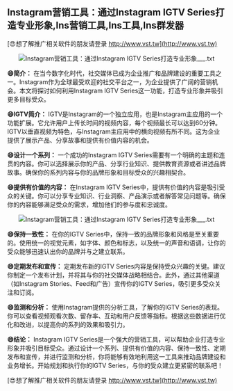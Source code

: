 ## **Instagram营销工具：通过Instagram IGTV Series打造专业形象,Ins营销工具,Ins工具,Ins群发器**

[😍想了解推广相关软件的朋友请登录 http://www.vst.tw](http://www.vst.tw)

 <center><img src="https://vst.tw/MP4/tuiguang/png/7.png" alt="Instagram营销工具：通过Instagram IGTV Series打造专业形象___.txt"></center>

**😄简介：**
在当今数字化时代，社交媒体已成为企业推广和品牌建设的重要工具之一。Instagram作为全球最受欢迎的社交平台之一，为企业提供了广阔的营销机会。本文将探讨如何利用Instagram IGTV Series这一功能，打造专业形象并吸引更多目标受众。

**😄IGTV简介：**
IGTV是Instagram的一个独立应用，也是Instagram主应用的一个功能扩展。它允许用户上传长时间的视频内容，每个视频最长可以达到60分钟。IGTV以垂直视频为特色，与Instagram主应用中的横向视频有所不同。这为企业提供了展示产品、分享故事和提供有价值内容的机会。

**😄设计一个系列：**
一个成功的Instagram IGTV Series需要有一个明确的主题和连贯的内容。你可以选择展示你的产品、分享行业知识、提供教育资源或者讲述品牌故事。确保你的系列内容与你的品牌形象和目标受众的兴趣相契合。

**😄提供有价值的内容：**
在Instagram IGTV Series中，提供有价值的内容是吸引受众的关键。你可以分享专业知识、行业洞察、产品演示或者解答常见问题等。确保你的内容能够满足受众的需求，增加他们的参与度和忠诚度。

 <center><img src="https://vst.tw/MP4/tuiguang/png/5.png" alt="Instagram营销工具：通过Instagram IGTV Series打造专业形象___.txt"></center>

**😄保持一致性：**
在你的IGTV Series中，保持一致的品牌形象和风格是至关重要的。使用统一的视觉元素，如字体、颜色和标志，以及统一的声音和语调，让你的受众能够迅速认出你的品牌并与之建立联系。

**😄定期发布和宣传：**
定期发布新的IGTV Series内容是保持受众兴趣的关键。建议你制定一个发布计划，并将其与你的社交媒体战略相结合。此外，通过其他渠道（如Instagram Stories、Feed和广告）宣传你的IGTV Series，吸引更多受众关注和订阅。

**😄监测和分析：**
使用Instagram提供的分析工具，了解你的IGTV Series的表现。你可以查看视频观看次数、留存率、互动和用户反馈等指标。根据这些数据进行优化和改进，以提高你的系列的效果和吸引力。

**😄结论：**
Instagram IGTV Series是一个强大的营销工具，可以帮助企业打造专业形象并吸引目标受众。通过设计一个系列、提供有价值的内容、保持一致性、定期发布和宣传，并进行监测和分析，你将能够有效地利用这一工具来推动品牌建设和业务增长。开始规划和执行你的IGTV Series，与你的受众建立更紧密的联系吧！

[😍想了解推广相关软件的朋友请登录 http://www.vst.tw](http://www.vst.tw)



